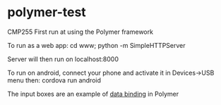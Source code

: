 # polymer-test
CMP255 First run at using the Polymer framework

To run as a web app: cd www; python -m SimpleHTTPServer

Server will then run on localhost:8000

To run on android, connect your phone and activate it in Devices->USB menu
then: cordova run android

The input boxes are an example of [data binding](https://www.polymer-project.org/docs/polymer/databinding.html) in Polymer
